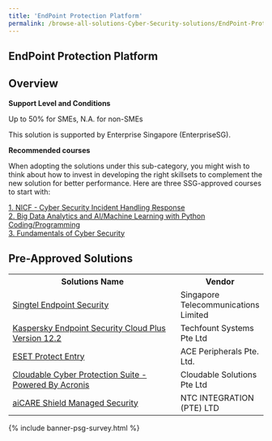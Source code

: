 ```yaml
---
title: 'EndPoint Protection Platform'
permalink: /browse-all-solutions-Cyber-Security-solutions/EndPoint-Protection-Platform
---
```


## EndPoint Protection Platform
## Overview

**Support Level and Conditions**

Up to 50% for SMEs, N.A. for non-SMEs

This solution is supported by Enterprise Singapore (EnterpriseSG).

**Recommended courses**

When adopting the solutions under this sub-category, you might wish to think about how to invest in developing the right skillsets to complement the new solution for better performance. Here are three SSG-approved courses to start with:

<a href='https://sfec.enterprisejobskills.gov.sg/Course_Internet/CourseDetail.aspx?CoursesReferenceNumber=TGS-2019504273'  target='_blank' rel='noopener'>1. NICF - Cyber Security Incident Handling Response</a><br>
<a href='https://sfec.enterprisejobskills.gov.sg/Course_Internet/CourseDetail.aspx?CoursesReferenceNumber=TGS-2020504595'  target='_blank' rel='noopener'>2. Big Data Analytics and AI/Machine Learning with Python Coding/Programming</a><br>
<a href='https://sfec.enterprisejobskills.gov.sg/Course_Internet/CourseDetail.aspx?CoursesReferenceNumber=TGS-2021002154'  target='_blank' rel='noopener'>3. Fundamentals of Cyber Security</a><br>

## Pre-Approved Solutions

<table>
<tr>
<th style='width: auto;'><b>Solutions Name</b></th>
<th style='width: 30%;'><b>Vendor</b></th>
</tr>
<tr>
<td><a href='/productivity-solutions-grant/solutionrepo/199201624D-Sngtl-Endpont-Scurty-G' target='_blank'>Singtel Endpoint Security</a><br></td>
<td>Singapore Telecommunications Limited</td>
</tr>
<tr>
<td><a href='/productivity-solutions-grant/solutionrepo/200103158R-Ksprsky-Endpont-Scurty-Cloud-Plus-v-122-G' target='_blank'>Kaspersky Endpoint Security Cloud Plus Version 12.2</a><br></td>
<td>Techfount Systems Pte Ltd</td>
</tr>
<tr>
<td><a href='/productivity-solutions-grant/solutionrepo/200907828N-ESET-Protct-Entry-G' target='_blank'>ESET Protect Entry</a><br></td>
<td>ACE Peripherals Pte. Ltd.</td>
</tr>
<tr>
<td><a href='/productivity-solutions-grant/solutionrepo/201528272H-Cloudbl-Cybr-Protcton-Sut-Powrd-By-Acrons-G' target='_blank'>Cloudable Cyber Protection Suite - Powered By Acronis</a><br></td>
<td>Cloudable Solutions Pte Ltd</td>
</tr>
<tr>
<td><a href='/productivity-solutions-grant/solutionrepo/199405327E-CARE-Shld-Mngd-Scurty-G' target='_blank'>aiCARE Shield Managed Security</a><br></td>
<td>NTC INTEGRATION (PTE) LTD</td>
</tr>
</table>

{% include banner-psg-survey.html %}
